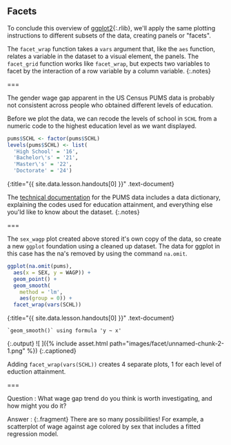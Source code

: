 ---
---

## Facets

To conclude this overview of [ggplot2](){:.rlib}, we'll apply the same plotting
instructions to different subsets of the data, creating panels or "facets".

The `facet_wrap` function takes a `vars` argument that, like the `aes` function,
relates a variable in the dataset to a visual element, the panels. The
`facet_grid` function works like `facet_wrap`, but expects two variables to
facet by the interaction of a row variable by a column variable.
{:.notes}

===

The gender wage gap apparent in the US Census PUMS data is probably not
consistent across people who obtained different levels of education.

Before we plot the data, we can recode the levels of school in `SCHL` from a numeric code to the highest education level as we want displayed. 


~~~r
pums$SCHL <- factor(pums$SCHL)
levels(pums$SCHL) <- list(
  'High School' = '16',
  'Bachelor\'s' = '21',
  'Master\'s' = '22',
  'Doctorate' = '24')
~~~
{:title="{{ site.data.lesson.handouts[0] }}" .text-document}


The [technical
documentation](https://www.census.gov/programs-surveys/acs/technical-documentation/pums/documentation.2017.html)
for the PUMS data includes a data dictionary, explaining the codes used for
education attainment, and everything else you'ld like to know about the dataset.
{:.notes}

===

The `sex_wagp` plot created above stored it's own copy of the data, so create a
new `ggplot` foundation using a cleaned up dataset. The data for ggplot in this case has the na's removed by using the command `na.omit`.



~~~r
ggplot(na.omit(pums),
  aes(x = SEX, y = WAGP)) + 
  geom_point() +
  geom_smooth(
    method = 'lm',
    aes(group = 0)) +
  facet_wrap(vars(SCHL))
~~~
{:title="{{ site.data.lesson.handouts[0] }}" .text-document}


~~~
`geom_smooth()` using formula 'y ~ x'
~~~
{:.output}
![ ]({% include asset.html path="images/facet/unnamed-chunk-2-1.png" %})
{:.captioned}

Adding `facet_wrap(vars(SCHL))` creates 4 separate plots, 1 for each level of eduction attainment.

===

Question
: What wage gap trend do you think is worth investigating, and how might you
do it?

Answer
: {:.fragment} There are so many possibilities! For example, a scatterplot of
wage against age colored by sex that includes a fitted regression model.
